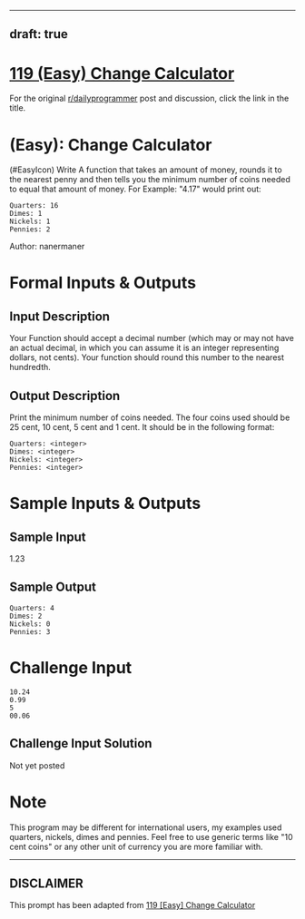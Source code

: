 ---
draft: true
----

# [119 (Easy) Change Calculator](https://www.reddit.com/r/dailyprogrammer/comments/17f3y2/012813_challenge_119_easy_change_calculator/)

For the original [r/dailyprogrammer](https://www.reddit.com/r/dailyprogrammer/) post and discussion, click the link in the title.

#  (Easy): Change Calculator
(#EasyIcon)
Write A function that takes an amount of money, rounds it to the nearest penny and then tells you the minimum number of coins needed to equal that amount of money. For Example: "4.17" would print out:


```
Quarters: 16
Dimes: 1
Nickels: 1
Pennies: 2
```
Author: nanermaner

# Formal Inputs & Outputs
## Input Description
Your Function should accept a decimal number (which may or may not have an actual decimal, in which you can assume it is an integer representing dollars, not cents). Your function should round this number to the nearest hundredth.

## Output Description
Print the minimum number of coins needed. The four coins used should be 25 cent, 10 cent, 5 cent and 1 cent. It should be in the following format:


```
Quarters: <integer>
Dimes: <integer>
Nickels: <integer>
Pennies: <integer>
```
# Sample Inputs & Outputs
## Sample Input
1.23

## Sample Output

```
Quarters: 4
Dimes: 2
Nickels: 0
Pennies: 3
```
# Challenge Input

```
10.24
0.99
5
00.06
```
## Challenge Input Solution
Not yet posted

# Note
This program may be different for international users, my examples used quarters, nickels, dimes and pennies. Feel free to use generic terms like "10 cent coins" or any other unit of currency you are more familiar with.


----
## **DISCLAIMER**
This prompt has been adapted from [119 [Easy] Change Calculator](https://www.reddit.com/r/dailyprogrammer/comments/17f3y2/012813_challenge_119_easy_change_calculator/
)
